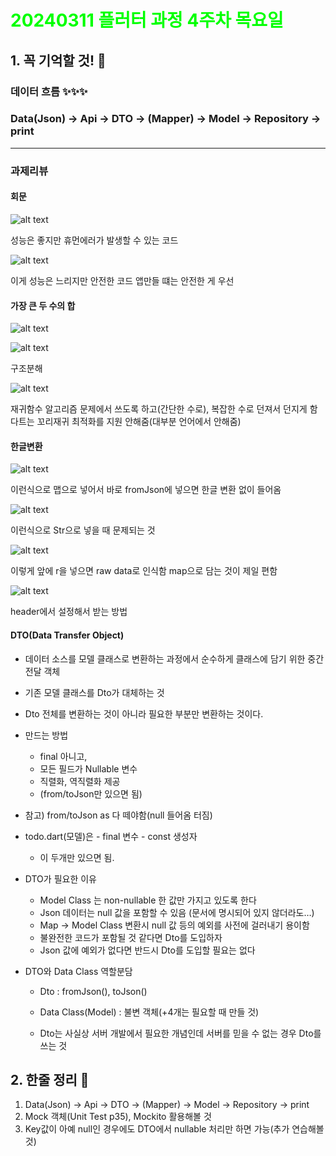 # <span style="color:lime">20240311 플러터 과정 4주차 목요일</span>   

## 1. 꼭 기억할 것! 🏅
### 데이터 흐름 ✨✨✨
<h3>Data(Json) -> Api -> DTO -> (Mapper) -> Model -> Repository -> print</h3>
<hr>

### 과제리뷰
#### 회문
![alt text](image-49.png)

성능은 좋지만 휴먼에러가 발생할 수 있는 코드

![alt text](image-50.png)

이게 성능은 느리지만 안전한 코드
앱만들 떄는 안전한 게 우선

#### 가장 큰 두 수의 합
![alt text](image-52.png)

![alt text](image-53.png)

구조분해

![alt text](image-55.png)

재귀함수 
알고리즘 문제에서 쓰도록 하고(간단한 수로), 
복잡한 수로 던져서 던지게 함
다트는 꼬리재귀 최적화를 지원 안해줌(대부분 언어에서 안해줌)

#### 한글변환
![alt text](image-56.png)

이런식으로 맵으로 넣어서 바로 fromJson에 넣으면
한글 변환 없이 들어옴

![alt text](image-57.png)

이런식으로 Str으로 넣을 때 문제되는 것

![alt text](image-58.png)

이렇게 앞에 r을 넣으면 raw data로 인식함
map으로 담는 것이 제일 편함

![alt text](image-59.png)

header에서 설정해서 받는 방법

#### DTO(Data Transfer Object)

- 데이터 소스를 모델 클래스로 변환하는 과정에서 순수하게 클래스에 담기 위한 중간 전달 객체

- 기존 모델 클래스를 Dto가 대체하는 것

- Dto 전체를 변환하는 것이 아니라 필요한 부분만 변환하는 것이다.

- 만드는 방법
	- final 아니고,
	- 모든 필드가 Nullable 변수
	- 직렬화, 역직렬화 제공
	- (from/toJson만 있으면 됨)

- 참고)
from/toJson as 다 떼야함(null 들어옴 터짐)

- todo.dart(모델)은
		- final 변수
		- const 생성자
	- 이 두개만 있으면 됨. 

- DTO가 필요한 이유
	- Model Class 는 non-nullable 한 값만 가지고 있도록 한다    
	- Json 데이터는 null 값을 포함할 수 있음 (문서에 명시되어 있지 않더라도…)
	- Map -> Model Class 변환시 null 값 등의 예외를 사전에 걸러내기 용이함
	- 불완전한 코드가 포함될 것 같다면 Dto를 도입하자
	- Json 값에 예외가 없다면 반드시 Dto를 도입할 필요는 없다

- DTO와 Data Class 역할분담
	- Dto : fromJson(), toJson()
	- Data Class(Model) : 불변 객체(+4개는 필요할 때 만들 것)

	- Dto는 사실상 서버 개발에서 필요한 개념인데 서버를 믿을 수 없는 경우 Dto를 쓰는 것


## 2. 한줄 정리 🧹
1. Data(Json) -> Api -> DTO -> (Mapper) -> Model -> Repository -> print
2. Mock 객체(Unit Test p35), Mockito 활용해볼 것
3. Key값이 아예 null인 경우에도 DTO에서 nullable 처리만 하면 가능(추가 연습해볼 것)
